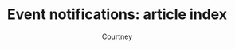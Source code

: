 ---
content-type: overview;reference
navigation-topic: notifications
title: 'Event notifications: article index'
description: Learn about Workfront event notifications.
author: Courtney
feature: Get Started with Workfront

---
